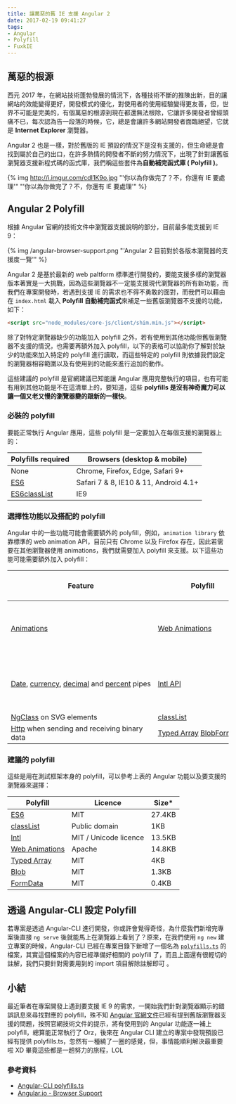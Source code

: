```yaml
---
title: 讓萬惡的舊 IE 支援 Angular 2
date: 2017-02-19 09:41:27
tags:
- Angular
- Polyfill
- FuxkIE
---
```


## 萬惡的根源

西元 2017 年，在網站技術蓬勃發展的情況下，各種技術不斷的推陳出新，目的讓網站的效能變得更好，開發模式的優化，對使用者的使用經驗變得更友善，但，世界不可能是完美的，有個萬惡的根源到現在都還無法根除，它讓許多開發者曾經頭痛不已，每次認為告一段落的時候，它，總是會讓許多網站開發者面臨絕望，它就是 **Internet Explorer** 瀏覽器。

Angular 2 也是一樣，對於舊版的 IE 預設的情況下是沒有支援的，但生命總是會找到屬於自己的出口，在許多熱情的開發者不斷的努力情況下，出現了針對讓舊版瀏覽器支援新程式碼的函式庫，我們稱這些套件為**自動補完函式庫 ( Polyfill )**。

<!-- more -->

{% img http://i.imgur.com/cdI1K9o.jpg "'你以為你做完了？不，你還有 IE 要處理'" "'你以為你做完了？不，你還有 IE 要處理'" %}



## Angular 2 Polyfill

根據 Angular 官網的技術文件中瀏覽器支援說明的部分，目前最多能支援到 IE 9：

{% img /angular-browser-support.png "'Angular 2 目前對於各版本瀏覽器的支援度一覽'" %}

Angular 2 是基於最新的 web paltform 標準進行開發的，要能支援多樣的瀏覽器版本著實是一大挑戰，因為這些瀏覽器不一定能支援現代瀏覽器的所有新功能，而我們在專案開發時，若遇到支援 IE 的需求也不得不勇敢的面對，而我們可以藉由在 `index.html` 載入 **Polyfill 自動補完函式**來補足一些舊版瀏覽器不支援的功能，如下：

```html
<script src="node_modules/core-js/client/shim.min.js"></script>
```

除了對特定瀏覽器缺少的功能加入 polyfill 之外，若有使用到其他功能但舊版瀏覽器不支援的情況，也需要再額外加入 polyfill，以下的表格可以協助你了解對於缺少的功能來加入特定的 polyfill 進行讀取，而這些特定的 polyfill 則依據我們設定的瀏覽器相容範圍以及有使用到的功能來進行追加的動作。

這些建議的 polyfill 是官網建議已知能讓 Angular 應用完整執行的項目，也有可能有用到其他功能是不在這清單上的，要知道，這些 **polyfills 是沒有神奇魔力可以讓一個又老又慢的瀏覽器變的跟新的一樣快**。

### 必裝的 polyfill

要能正常執行 Angular 應用，這些 polyfill 是一定要加入在每個支援的瀏覽器上的：

| Polyfills required                       | Browsers (desktop & mobile)           |
| ---------------------------------------- | ------------------------------------- |
| None                                     | Chrome, Firefox, Edge, Safari 9+      |
| [ES6](https://github.com/zloirock/core-js) | Safari 7 & 8, IE10 & 11, Android 4.1+ |
| [ES6classList](https://github.com/eligrey/classList.js) | IE9                                   |

### 選擇性功能以及搭配的 polyfill

Angular 中的一些功能可能會需要額外的 polyfill，例如，`animation library` 依靠標準的 web animation API，目前只有 Chrome 以及 Firefox 存在，因此若需要在其他瀏覽器使用 animations，我們就需要加入 polyfill 來支援。以下這些功能可能需要額外加入 polyfill：

| Feature                                  | Polyfill                                 | Browsers (desktop & mobile)              |
| ---------------------------------------- | ---------------------------------------- | ---------------------------------------- |
| [Animations](https://angular.io/docs/ts/latest/guide/animations.html) | [Web Animations](https://angular.io/docs/ts/latest/guide/browser-support.html#web-animations) | All but Chrome and FirefoxNot supported in IE9 |
| [Date](https://angular.io/docs/ts/latest/api/common/index/DatePipe-pipe.html), [currency](https://angular.io/docs/ts/latest/api/common/index/CurrencyPipe-pipe.html), [decimal](https://angular.io/docs/ts/latest/api/common/index/DecimalPipe-pipe.html) and [percent](https://angular.io/docs/ts/latest/api/common/index/PercentPipe-pipe.html) pipes | [Intl API](https://github.com/andyearnshaw/Intl.js) | All but Chrome, Firefox, Edge, IE11 and Safari 10 |
| [NgClass](https://angular.io/docs/ts/latest/api/common/index/NgClass-directive.html) on SVG elements | [classList](https://github.com/eligrey/classList.js) | IE10, IE11                               |
| [Http](https://angular.io/docs/ts/latest/guide/server-communication.html) when sending and receiving binary data | [Typed Array](https://github.com/inexorabletash/polyfill/blob/master/typedarray.js) [Blob](https://github.com/eligrey/Blob.js)[FormData](https://github.com/francois2metz/html5-formdata) | IE 9                                     |

### 建議的 polyfill

這些是用在測試框架本身的 polyfill，可以參考上表的 Angular 功能以及要支援的瀏覽器來選擇：

| Polyfill                                 | Licence               | Size*  |
| ---------------------------------------- | --------------------- | ------ |
| [ES6](https://github.com/zloirock/core-js) | MIT                   | 27.4KB |
| [classList](https://github.com/eligrey/classList.js) | Public domain         | 1KB    |
| [Intl](https://github.com/andyearnshaw/Intl.js) | MIT / Unicode licence | 13.5KB |
| [Web Animations](https://github.com/web-animations/web-animations-js) | Apache                | 14.8KB |
| [Typed Array](https://github.com/inexorabletash/polyfill/blob/master/typedarray.js) | MIT                   | 4KB    |
| [Blob](https://github.com/eligrey/Blob.js) | MIT                   | 1.3KB  |
| [FormData](https://github.com/francois2metz/html5-formdata) | MIT                   | 0.4KB  |

## 透過 Angular-CLI 設定 Polyfill

若專案是透過 Angular-CLI 進行開發，你或許會覺得奇怪，為什麼我們新增完專案後直接 `ng serve` 後就能馬上在瀏覽器上看到了？原來，在我們使用 `ng new` 建立專案的時候，Angular-CLI 已經在專案目錄下新增了一個名為 [`polyfills.ts`](https://github.com/angular/angular-cli/blob/137a0dea183d48b28bdec2d1e65b3a9addcd812c/packages/%40angular/cli/blueprints/ng2/files/__path__/polyfills.ts) 的檔案，其實這個檔案的內容已經準備好相關的 polyfill 了，而且上面還有很輕切的註解，我們只要針對需要用到的 import 項目解除註解即可 。

## 小結

最近筆者在專案開發上遇到要支援 IE 9 的需求，一開始我們針對瀏覽器顯示的錯誤訊息來尋找對應的 polyfill，殊不知 [Angular 官網文件](https://angular.io/docs/ts/latest/guide/browser-support.html)已經有提到舊版瀏覽器支援的問題，按照官網技術文件的提示，將有使用到的 Angular 功能逐一補上 polyfill，總算能正常執行了 Orz，後來在 Angular CLI 建立的專案中發現預設已經有提供 polyfills.ts，忽然有一種繞了一圈的感覺，但，事情能順利解決最重要啦 XD 畢竟這些都是一趟努力的旅程，LOL

### 參考資料

- [Angular-CLI polyfills.ts](https://github.com/angular/angular-cli/blob/137a0dea183d48b28bdec2d1e65b3a9addcd812c/packages/%40angular/cli/blueprints/ng2/files/__path__/polyfills.ts)
- [Angular.io - Browser Support](https://angular.io/docs/ts/latest/guide/browser-support.html)